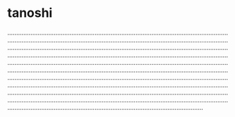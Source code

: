 # tanoshi

......................................................................................................................................................................................................................................................................................................................................................................................................................................................................................................................................................................................................................................................................................................................................................................................................................................................................................................................................................................................................................................................................................................................................................................................................................................................................................................................................................................................................